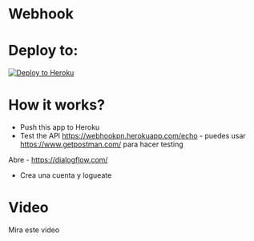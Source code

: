 # Webhook


# Deploy to:
[![Deploy to Heroku](https://www.herokucdn.com/deploy/button.svg)](https://heroku.com/deploy)

# How it works?
- Push this app to Heroku
- Test the API https://webhookpn.herokuapp.com/echo - puedes usar https://www.getpostman.com/ para hacer testing

Abre - https://dialogflow.com/
- Crea una cuenta y logueate

# Video
Mira este video
